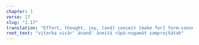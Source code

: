 ```yaml
---
chapter: 1
verse: 17
slug: "1.17"
translation: "Effort, thought, joy, [and] conceit [make for] form-connected understanding."
root_text: "vitarka vicār' ānand' āsmitā rūpā-nugamāt saṃprajñātaḥ"
---
```


